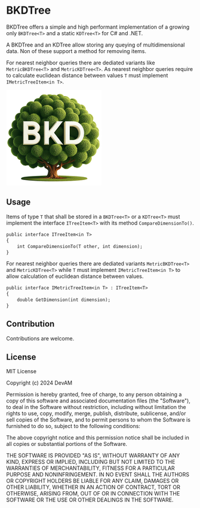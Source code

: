 # BKDTree

BKDTree offers a simple and high performant implementation of a growing only `BKDTree<T>` and a static `KDTree<T>` for C# and .NET. 

A BKDTree and an KDTree allow storing any queying of multidimensional data. Non of these support a method for removing items.

For nearest neighbor queries there are dediated variants like `MetricBKDTree<T>` and `MetricKDTree<T>`. As nearest neighbor queries require to calculate euclidean distance between values `T` must implement `IMetricTreeItem<in T>`.

<img src="./icon.png" width="256" height="256"/>

## Usage
Items of type `T` that shall be stored in a `BKDTree<T>` or a `KDTree<T>` must implement the interface `ITreeItem<T>` with its method `CompareDimensionTo()`.

```Csharp
public interface ITreeItem<in T>
{
    int CompareDimensionTo(T other, int dimension);
}
```

For nearest neighbor queries there are dediated variants `MetricBKDTree<T>` and `MetricKDTree<T>` while `T` must implement `IMetricTreeItem<in T>` to allow calculation of euclidean distance between values.

```Csharp
public interface IMetricTreeItem<in T> : ITreeItem<T>
{
    double GetDimension(int dimension);
}
```

## Contribution

Contributions are welcome.

## License

MIT License

Copyright (c) 2024 DevAM

Permission is hereby granted, free of charge, to any person obtaining a copy
of this software and associated documentation files (the "Software"), to deal
in the Software without restriction, including without limitation the rights
to use, copy, modify, merge, publish, distribute, sublicense, and/or sell
copies of the Software, and to permit persons to whom the Software is
furnished to do so, subject to the following conditions:

The above copyright notice and this permission notice shall be included in all
copies or substantial portions of the Software.

THE SOFTWARE IS PROVIDED "AS IS", WITHOUT WARRANTY OF ANY KIND, EXPRESS OR
IMPLIED, INCLUDING BUT NOT LIMITED TO THE WARRANTIES OF MERCHANTABILITY,
FITNESS FOR A PARTICULAR PURPOSE AND NONINFRINGEMENT. IN NO EVENT SHALL THE
AUTHORS OR COPYRIGHT HOLDERS BE LIABLE FOR ANY CLAIM, DAMAGES OR OTHER
LIABILITY, WHETHER IN AN ACTION OF CONTRACT, TORT OR OTHERWISE, ARISING FROM,
OUT OF OR IN CONNECTION WITH THE SOFTWARE OR THE USE OR OTHER DEALINGS IN THE
SOFTWARE.
